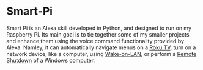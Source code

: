 # Smart-Pi

Smart Pi is an Alexa skill developed in Python, and designed to run on my Raspberry Pi. Its main goal is to tie together some of my smaller projects and enhance them using the voice command functionality provided by Alexa. Namley, it can automatically navigate menus on a [Roku TV](https://github.com/Nova-Blue/RokuTV-Night-Day), turn on a network device, like a computer, using [Wake-on-LAN](https://github.com/Nova-Blue/Wake-on-LAN), or perform a [Remote Shutdown](https://github.com/Nova-Blue/Remote-Shutdown) of a Windows computer.

